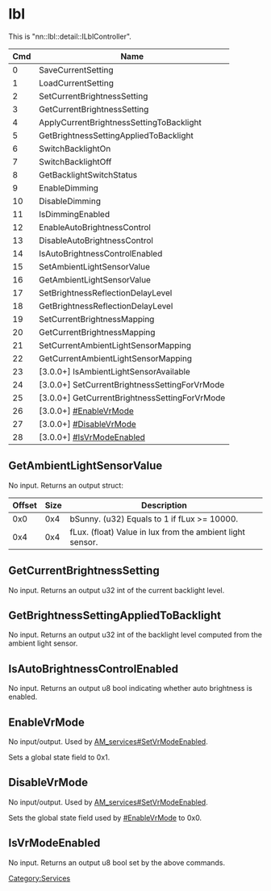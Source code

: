 # lbl

This is "nn::lbl::detail::ILblController".

| Cmd | Name                                                        |
| --- | ----------------------------------------------------------- |
| 0   | SaveCurrentSetting                                          |
| 1   | LoadCurrentSetting                                          |
| 2   | SetCurrentBrightnessSetting                                 |
| 3   | GetCurrentBrightnessSetting                                 |
| 4   | ApplyCurrentBrightnessSettingToBacklight                    |
| 5   | GetBrightnessSettingAppliedToBacklight                      |
| 6   | SwitchBacklightOn                                           |
| 7   | SwitchBacklightOff                                          |
| 8   | GetBacklightSwitchStatus                                    |
| 9   | EnableDimming                                               |
| 10  | DisableDimming                                              |
| 11  | IsDimmingEnabled                                            |
| 12  | EnableAutoBrightnessControl                                 |
| 13  | DisableAutoBrightnessControl                                |
| 14  | IsAutoBrightnessControlEnabled                              |
| 15  | SetAmbientLightSensorValue                                  |
| 16  | GetAmbientLightSensorValue                                  |
| 17  | SetBrightnessReflectionDelayLevel                           |
| 18  | GetBrightnessReflectionDelayLevel                           |
| 19  | SetCurrentBrightnessMapping                                 |
| 20  | GetCurrentBrightnessMapping                                 |
| 21  | SetCurrentAmbientLightSensorMapping                         |
| 22  | GetCurrentAmbientLightSensorMapping                         |
| 23  | \[3.0.0+\] IsAmbientLightSensorAvailable                    |
| 24  | \[3.0.0+\] SetCurrentBrightnessSettingForVrMode             |
| 25  | \[3.0.0+\] GetCurrentBrightnessSettingForVrMode             |
| 26  | \[3.0.0+\] [\#EnableVrMode](#EnableVrMode "wikilink")       |
| 27  | \[3.0.0+\] [\#DisableVrMode](#DisableVrMode "wikilink")     |
| 28  | \[3.0.0+\] [\#IsVrModeEnabled](#IsVrModeEnabled "wikilink") |

## GetAmbientLightSensorValue

No input. Returns an output
struct:

| Offset | Size | Description                                               |
| ------ | ---- | --------------------------------------------------------- |
| 0x0    | 0x4  | bSunny. (u32) Equals to 1 if fLux \>= 10000.              |
| 0x4    | 0x4  | fLux. (float) Value in lux from the ambient light sensor. |

## GetCurrentBrightnessSetting

No input. Returns an output u32 int of the current backlight level.

## GetBrightnessSettingAppliedToBacklight

No input. Returns an output u32 int of the backlight level computed from
the ambient light sensor.

## IsAutoBrightnessControlEnabled

No input. Returns an output u8 bool indicating whether auto brightness
is enabled.

## EnableVrMode

No input/output. Used by
[AM\_services\#SetVrModeEnabled](AM%20services#SetVrModeEnabled.md##SetVrModeEnabled "wikilink").

Sets a global state field to 0x1.

## DisableVrMode

No input/output. Used by
[AM\_services\#SetVrModeEnabled](AM%20services#SetVrModeEnabled.md##SetVrModeEnabled "wikilink").

Sets the global state field used by
[\#EnableVrMode](#EnableVrMode "wikilink") to 0x0.

## IsVrModeEnabled

No input. Returns an output u8 bool set by the above commands.

[Category:Services](Category:Services "wikilink")
